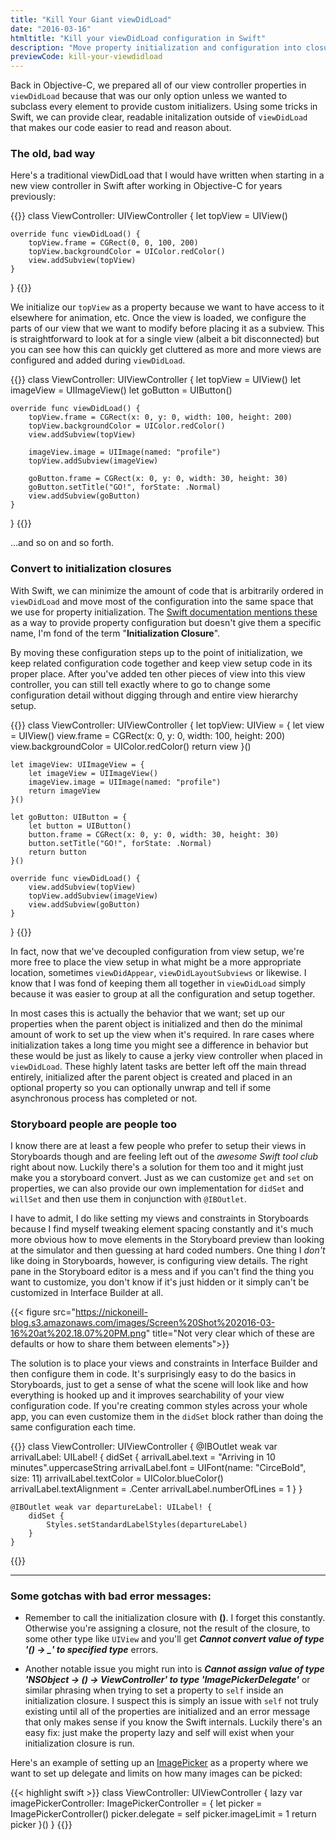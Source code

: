 ```yaml
---
title: "Kill Your Giant viewDidLoad"
date: "2016-03-16"
htmltitle: "Kill your viewDidLoad configuration in Swift"
description: "Move property initialization and configuration into closures"
previewCode: kill-your-viewdidload
---
```

Back in Objective-C, we prepared all of our view controller properties in `viewDidLoad` because that was our only option unless we wanted to subclass every element to provide custom initializers. Using some tricks in Swift, we can provide clear, readable initalization outside of `viewDidLoad` that makes our code easier to read and reason about.

### The old, bad way

Here's a traditional viewDidLoad that I would have written when starting in a new view controller in Swift after working in Objective-C for years previously:

{{<highlight swift>}}
class ViewController: UIViewController {
    let topView = UIView()

    override func viewDidLoad() {
        topView.frame = CGRect(0, 0, 100, 200)
        topView.backgroundColor = UIColor.redColor()
        view.addSubview(topView)
    }
}
{{</highlight>}}

We initialize our `topView` as a property because we want to have access to it elsewhere for animation, etc. Once the view is loaded, we configure the parts of our view that we want to modify before placing it as a subview. This is straightforward to look at for a single view (albeit a bit disconnected) but you can see how this can quickly get cluttered as more and more views are configured and added during `viewDidLoad`.

{{<highlight swift>}}
class ViewController: UIViewController {
    let topView = UIView()
    let imageView = UIImageView()
    let goButton = UIButton()

    override func viewDidLoad() {
        topView.frame = CGRect(x: 0, y: 0, width: 100, height: 200)
        topView.backgroundColor = UIColor.redColor()
        view.addSubview(topView)

        imageView.image = UIImage(named: "profile")
        topView.addSubview(imageView)

        goButton.frame = CGRect(x: 0, y: 0, width: 30, height: 30)
        goButton.setTitle("GO!", forState: .Normal)
        view.addSubview(goButton)
    }
}
{{</highlight>}}

...and so on and so forth.

### Convert to initialization closures

With Swift, we can minimize the amount of code that is arbitrarily ordered in `viewDidLoad` and move most of the configuration into the same space that we use for property initialization. The [Swift documentation mentions these](https://developer.apple.com/library/mac/documentation/Swift/Conceptual/Swift_Programming_Language/Initialization.html#//apple_ref/doc/uid/TP40014097-CH18-ID232) as a way to provide property configuration but doesn't give them a specific name, I'm fond of the term "**Initialization Closure**".

By moving these configuration steps up to the point of initialization, we keep related configuration code together and keep view setup code in its proper place. After you've added ten other pieces of view into this view controller, you can still tell exactly where to go to change some configuration detail without digging through and entire view hierarchy setup.

{{<highlight swift>}}
class ViewController: UIViewController {
    let topView: UIView = {
        let view = UIView()
        view.frame = CGRect(x: 0, y: 0, width: 100, height: 200)
        view.backgroundColor = UIColor.redColor()
        return view
    }()

    let imageView: UIImageView = {
        let imageView = UIImageView()
        imageView.image = UIImage(named: "profile")
        return imageView
    }()

    let goButton: UIButton = {
        let button = UIButton()
        button.frame = CGRect(x: 0, y: 0, width: 30, height: 30)
        button.setTitle("GO!", forState: .Normal)
        return button
    }()

    override func viewDidLoad() {
        view.addSubview(topView)
        topView.addSubview(imageView)
        view.addSubview(goButton)
    }
}
{{</highlight>}}

In fact, now that we've decoupled configuration from view setup, we're more free to place the view setup in what might be a more appropriate location, sometimes `viewDidAppear`, `viewDidLayoutSubviews` or likewise. I know that I was fond of keeping them all together in `viewDidLoad` simply because it was easier to group at all the configuration and setup together.

In most cases this is actually the behavior that we want; set up our properties when the parent object is initialized and then do the minimal amount of work to set up the view when it's required. In rare cases where initialization takes a long time you might see a difference in behavior but these would be just as likely to cause a jerky view controller when placed in `viewDidLoad`. These highly latent tasks are better left off the main thread entirely, initialized after the parent object is created and placed in an optional property so you can optionally unwrap and tell if some asynchronous process has completed or not.

### Storyboard people are people too

I know there are at least a few people who prefer to setup their views in Storyboards though and are feeling left out of the *awesome Swift tool club* right about now. Luckily there's a solution for them too and it might just make you a storyboard convert. Just as we can customize `get` and `set` on properties, we can also provide our own implementation for `didSet` and `willSet` and then use them in conjunction with `@IBOutlet`.

I have to admit, I do like setting my views and constraints in Storyboards because I find myself tweaking element spacing constantly and it's much more obvious how to move elements in the Storyboard preview than looking at the simulator and then guessing at hard coded numbers. One thing I *don't* like doing in Storyboards, however, is configuring view details. The right pane in the Storyboard editor is a mess and if you can't find the thing you want to customize, you don't know if it's just hidden or it simply can't be customized in Interface Builder at all.

{{< figure src="https://nickoneill-blog.s3.amazonaws.com/images/Screen%20Shot%202016-03-16%20at%202.18.07%20PM.png" title="Not very clear which of these are defaults or how to share them between elements">}}

The solution is to place your views and constraints in Interface Builder and then configure them in code. It's surprisingly easy to do the basics in Storyboards, just to get a sense of what the scene will look like and how everything is hooked up and it improves searchability of your view configuration code. If you're creating common styles across your whole app, you can even customize them in the `didSet` block rather than doing the same configuration each time.

{{<highlight swift>}}
class ViewController: UIViewController {
    @IBOutlet weak var arrivalLabel: UILabel! {
        didSet {
            arrivalLabel.text = "Arriving in 10 minutes".uppercaseString
            arrivalLabel.font = UIFont(name: "CirceBold", size: 11)
            arrivalLabel.textColor = UIColor.blueColor()
            arrivalLabel.textAlignment = .Center
            arrivalLabel.numberOfLines = 1
        }
    }

    @IBOutlet weak var departureLabel: UILabel! {
        didSet {
            Styles.setStandardLabelStyles(departureLabel)
        }
    }
{{</highlight>}}

---

### Some gotchas with bad error messages:

* Remember to call the initialization closure with **()**. I forget this constantly. Otherwise you're assigning a closure, not the result of the closure, to some other type like `UIView` and you'll get ***Cannot convert value of type '() -> _' to specified type*** errors.

* Another notable issue you might run into is ***Cannot assign value of type 'NSObject -> () -> ViewController' to type 'ImagePickerDelegate'*** or similar phrasing when trying to set a property to `self` inside an initialization closure. I suspect this is simply an issue with `self` not truly existing until all of the properties are initialized and an error message that only makes sense if you know the Swift internals. Luckily there's an easy fix: just make the property lazy and self will exist when your initialization closure is run.

Here's an example of setting up an [ImagePicker](https://github.com/hyperoslo/ImagePicker) as a property where we want to set up delegate and limits on how many images can be picked:

{{< highlight swift >}}
class ViewController: UIViewController {
    lazy var imagePickerController: ImagePickerController = {
        let picker = ImagePickerController()
        picker.delegate = self
        picker.imageLimit = 1
        return picker
    }()
}
{{</highlight>}}
